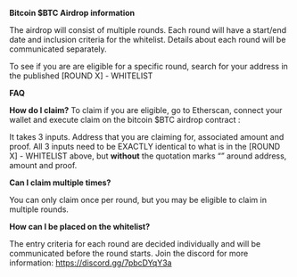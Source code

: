 **Bitcoin $BTC Airdrop information**

The airdrop will consist of multiple rounds. Each round will have a start/end date and inclusion criteria for the whitelist. Details about each round will be communicated separately.

To see if you are are eligible for a specific round, search for your address in the published [ROUND X] - WHITELIST

**FAQ**

**How do I claim?**
To claim if you are eligible, go to Etherscan, connect your wallet and execute claim on the bitcoin $BTC airdrop contract : 

It takes 3 inputs. Address that you are claiming for, associated amount and proof. All 3 inputs need to be EXACTLY identical to what is in the [ROUND X] - WHITELIST above, but **without** the quotation marks “” around address, amount and proof.

**Can I claim multiple times?**

You can only claim once per round, but you may be eligible to claim in multiple rounds.

**How can I be placed on the whitelist?**

The entry criteria for each round are decided individually and will be communicated before the round starts. Join the discord for more information: https://discord.gg/7pbcDYqY3a
